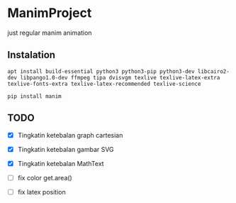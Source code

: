 # ManimProject
just regular manim animation

## Instalation

~~~
apt install build-essential python3 python3-pip python3-dev libcairo2-dev libpango1.0-dev ffmpeg tipa dvisvgm texlive texlive-latex-extra texlive-fonts-extra texlive-latex-recommended texlive-science
~~~

~~~
pip install manim
~~~

## TODO

- [x] Tingkatin ketebalan graph cartesian

- [x] Tingkatin ketebalan gambar SVG

- [x] Tingkatin ketebalan MathText

- [ ] fix color get.area()

- [ ] fix latex position
